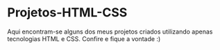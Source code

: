 # Projetos-HTML-CSS
Aqui encontram-se alguns dos meus projetos criados utilizando apenas tecnologias HTML e CSS. Confire e fique a vontade :)
